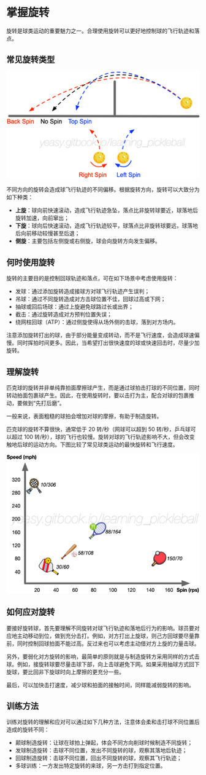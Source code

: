 # 掌握旋转

旋转是球类运动的重要魅力之一。合理使用旋转可以更好地控制球的飞行轨迹和落点。

## 常见旋转类型

![旋转造成不同飞行轨迹偏离](_images/spin-trajectory.png)

不同方向的旋转会造成球飞行轨迹的不同偏移。根据旋转方向，旋转可以大致分为如下种类：

* **上旋**：球向前快速滚动，造成飞行轨迹急坠，落点比非旋转球要近，球落地后旋转加速，向前窜出；
* **下旋**：球向后快速滚动，造成飞行轨迹较平，球落点比非旋转球要远，球落地后向前移动较慢甚至后退；
* **侧旋**：主要包括左侧旋或右侧旋，球会向旋转方向发生偏移。

## 何时使用旋转

旋转的主要目的是控制回球轨迹和落点，可在如下场景中考虑使用旋转：

* 发球：通过添加旋转造成接球方对球飞行轨迹产生误判；
* 吊球：通过不同旋转造成对方击球位置不佳，回球过高或下网；
* 抽球或回后场球：通过上旋避免球路过长或出界；
* 截击：通过旋转造成对方预判位置失误；
* 绕网柱回球（ATP）：通过侧旋使得从场外侧的击球，落到对方场内。

注意添加旋转打出的球，由于部分能量变成转动，而不是飞行速度，会造成球速偏慢。同时挥拍时间更多。因此，当希望打出很快速度的球或快速回击时，尽量少加旋转。

## 理解旋转

匹克球的旋转并非单纯靠拍面摩擦球产生，而是通过球拍击打球的不同位置，同时转动拍面包裹球产生。因此，在使用旋转时，要以击打为主，配合对球的包裹推动，要做到“先打后磨”。

一般来说，表面粗糙的球拍会增加对球的摩擦，有助于制造旋转。

匹克球的旋转不算很快，通常低于 20 转/秒（网球可以超到 50 转/秒，乒乓球可以超过 100 转/秒），球的飞行也较慢。旋转对球的飞行轨迹影响不大，但会改变触地后球的运动方向。下图比较了常见球类运动的最快旋转和飞行速度。

![不同球类运动的最快旋转和飞行速度](_images/spin-speed.png)

## 如何应对旋转

要接好旋转球，首先要理解不同旋转对球飞行轨迹和落地后行为的影响。球员要对应地主动移动到位，做到充分击打。例如，对方打出上旋球，则己方回球要尽量靠前，同时控制回球拍面不能过高。反过来也可以考虑主动借对方上旋的力量击球。

另外，要弱化对方旋转的影响，最简单的原则就是与制造旋转方采用同样的方式击球。例如，接旋转球要尽量击球下部，向上击球避免下网。如果采用抽球方式回下旋球，要比回非下旋球时向上摩擦的更充分一些。

最后，可以加快击打速度，减少球和拍面的接触时间，同样能减弱旋转的影响。

## 训练方法

训练对旋转的理解和应对可以通过如下几种方法，注意体会柔和击打球不同位置后造成的旋转不同：

* 颠球制造旋转：让球在球拍上弹起，体会不同方向削球时候制造不同旋转；
* 发球制造旋转：击球不同位置，发出不同旋转的球，观察其落地后轨迹；
* 回球制造旋转：击球不同位置，回出不同旋转的球，观察其飞行轨迹；
* 多球训练：一方发出特定旋转的来球，另一方击打到指定位置。


